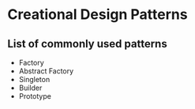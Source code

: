 # Creational Design Patterns

## List of commonly used patterns

* Factory
* Abstract Factory
* Singleton
* Builder
* Prototype
